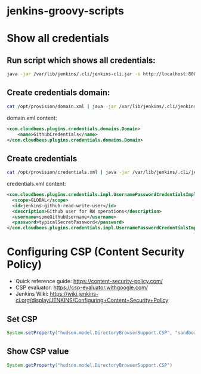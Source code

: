 # jenkins-groovy-scripts

# Show all credentials

## Run script which shows all credentials:

```bash
java -jar /var/lib/jenkins/.cli/jenkins-cli.jar -s http://localhost:8080 groovy     /opt/groovyScripts/show-all-credentials.groovy
```

## Create credentials domain:

```bash
cat /opt/provision/domain.xml | java -jar /var/lib/jenkins/.cli/jenkins-cli.jar -s http://localhost:8080/ create-credentials-domain-by-xml "SystemCredentialsProvider::SystemContextResolver::jenkins"
```

domain.xml content:
```xml
<com.cloudbees.plugins.credentials.domains.Domain>
    <name>GithubCredentials</name>
</com.cloudbees.plugins.credentials.domains.Domain>
```

## Create credentials
```bash
cat /opt/provision/credentials.xml | java -jar /var/lib/jenkins/.cli/jenkins-cli.jar -s http://localhost:8080/ create-credentials-by-xml "SystemCredentialsProvider::SystemContextResolver::jenkins" GithubCredentials
```

credentials.xml content:
```xml
<com.cloudbees.plugins.credentials.impl.UsernamePasswordCredentialsImpl>
  <scope>GLOBAL</scope>
  <id>jenkins-github-read-write-user</id>
  <description>Github user for RW operations</description>
  <username>someGithubUsername</username>
  <password>typicalSecretPassword</password>
</com.cloudbees.plugins.credentials.impl.UsernamePasswordCredentialsImpl>
```

# Configuring CSP (Content Security Policy)
- Quick reference guide: https://content-security-policy.com/
- CSP evaluator: https://csp-evaluator.withgoogle.com/
- Jenkins Wiki: https://wiki.jenkins-ci.org/display/JENKINS/Configuring+Content+Security+Policy

## Set CSP
```groovy
System.setProperty("hudson.model.DirectoryBrowserSupport.CSP", "sandbox allow-same-origin allow-scripts allow-top-navigation;script-src 'unsafe-inline' 'self';default-src 'self'; img-src self data: http: https:; style-src self unsafe-inline; child-src 'self'; frame-src 'self';")
```
## Show CSP value
```groovy
System.getProperty("hudson.model.DirectoryBrowserSupport.CSP")
```
